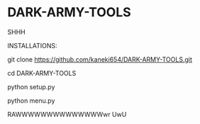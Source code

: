 # DARK-ARMY-TOOLS
SHHH

INSTALLATIONS:

git clone https://github.com/kaneki654/DARK-ARMY-TOOLS.git


cd DARK-ARMY-TOOLS


python setup.py


python menu.py


RAWWWWWWWWWWWWWWwr UwU
